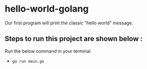 # hello-world-golang
Our first program will print the classic “hello world” message.

## Steps to run this project are shown below : 

Run the below command in your terminal
- `go run main.go`